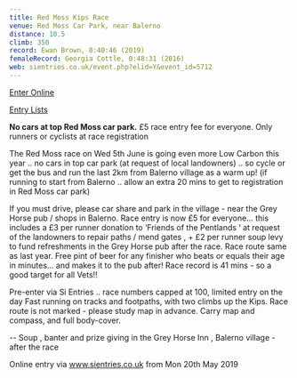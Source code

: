 ```yaml
---
title: Red Moss Kips Race
venue: Red Moss Car Park, near Balerno
distance: 10.5
climb: 350
record: Ewan Brown, 0:40:46 (2019)
femaleRecord: Georgia Cottle, 0:48:31 (2016)
web: sientries.co.uk/event.php?elid=Y&event_id=5712
---
```

[Enter Online](https://www.sientries.co.uk/event.php?event_id=5712 "Click here to enter this event")

[Entry Lists](https://www.sientries.co.uk/list.php?event_id=5712 "Click here to view the entry list")

**No cars at top Red Moss car park.** £5 race entry fee for everyone. Only runners or cyclists at race registration

The Red Moss race on Wed 5th June is going even more Low Carbon this year .. no cars in top car park (at request of local landowners) .. so cycle or get the bus and run the last 2km from Balerno village as a warm up! (if running to start from Balerno .. allow an extra 20 mins to get to registration in Red Moss car park)

If you must drive, please car share and park in the village - near the Grey Horse pub / shops in Balerno. Race entry is now £5 for everyone... this includes a £3 per runner donation to ‘Friends of the Pentlands ‘ at request of the landowners to repair paths / mend gates , + £2 per runner soup levy to fund refreshments in the Grey Horse pub after the race. Race route same as last year. Free pint of beer for any finisher who beats or equals their age in minutes... and makes it to the pub after! Race record is 41 mins - so a good target for all Vets!!

Pre-enter via Si Entries .. race numbers capped at 100, limited entry on the day Fast running on tracks and footpaths, with two climbs up the Kips. Race route is not marked - please study map in advance. Carry map and compass, and full body-cover.

\-- Soup , banter and prize giving in the Grey Horse Inn , Balerno village - after the race

Online entry via www.sientries.co.uk from Mon 20th May 2019